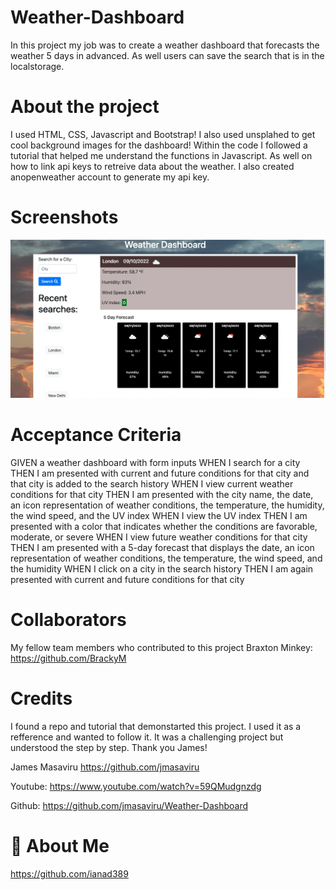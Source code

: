 # Weather-Dashboard
In this project my job was to create a weather dashboard that forecasts the weather 5 days in advanced. As well users can save the search that is in the localstorage.

# About the project
I used HTML, CSS, Javascript and Bootstrap! I also used unsplahed to get cool background images for the dashboard!
Within the code I followed a tutorial that helped me understand the functions in Javascript. As well on how to link api keys to retreive data about the weather. I also created anopenweather account to generate my api key. 


# Screenshots
![App Screenshot](./Assets/Screen%20Shot%202022-09-10%20at%205.36.45%20PM.png)
# Acceptance Criteria
GIVEN a weather dashboard with form inputs
WHEN I search for a city
THEN I am presented with current and future conditions for that city and that city is added to the search history
WHEN I view current weather conditions for that city
THEN I am presented with the city name, the date, an icon representation of weather conditions, the temperature, the humidity, the wind speed, and the UV index
WHEN I view the UV index
THEN I am presented with a color that indicates whether the conditions are favorable, moderate, or severe
WHEN I view future weather conditions for that city
THEN I am presented with a 5-day forecast that displays the date, an icon representation of weather conditions, the temperature, the wind speed, and the humidity
WHEN I click on a city in the search history
THEN I am again presented with current and future conditions for that city

# Collaborators

My fellow team members who contributed to this project
Braxton Minkey: https://github.com/BrackyM



# Credits
I found a repo and tutorial that demonstarted this project. I used it as a refference and wanted to follow it. It was a challenging project but understood the step by step. Thank you James!

James Masaviru
https://github.com/jmasaviru

Youtube:
https://www.youtube.com/watch?v=59QMudgnzdg

Github:
https://github.com/jmasaviru/Weather-Dashboard


# 🚀 About Me

https://github.com/ianad389